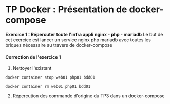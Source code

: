 # TP Docker : Présentation de docker-compose

**Exercice 1 : Répercuter toute l'infra appli nginx - php - mariadb**
Le but de cet exercice est lancer un service nginx php mariadb avec toutes les briques nécessaire au travers de docker-compose


#### Correction de l'exercice 1

1. Nettoyer l'existant

```docker container stop web01 php01 bdd01```

```docker container rm web01 php01 bdd01```

2. Répercution des commande d'origine du TP3 dans un docker-compose

